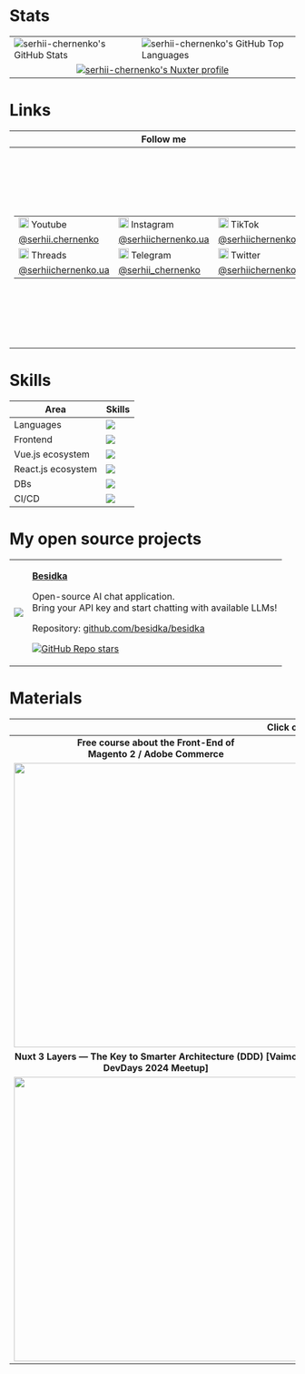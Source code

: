 # Stats

<!-- https://github-stats.omsimos.com/ -->
<table class="vertical-align: baseline">
    <tbody>
        <tr>            
            <td>
                <img src="https://github-readme-stats.vercel.app/api?username=serhii-chernenko&show_icons=true&hide_border=true&count_private=true" alt="serhii-chernenko's GitHub Stats" />
            </td>
            <td>
                <img src="https://github-readme-stats.vercel.app/api/top-langs/?username=serhii-chernenko&show_icons=true&hide_border=true&layout=compact" alt="serhii-chernenko's GitHub Top Languages" />
            </td>
        </tr>
<!--         <tr>    
            <td colspan="2" align="center">
                <img src="https://streak-stats.demolab.com?user=serhii-chernenko&hide_border=true" alt="serhii-chernenko's GitHub Streak" width="100%" />
            </td>
        </tr> -->
        <tr>
            <td colspan="2" align="center">
                <a href="https://nuxters.nuxt.com/serhii-chernenko" target="_blank">
                    <img src="https://nuxters.nuxt.com/card/serhii-chernenko/og.png?a1" alt="serhii-chernenko's Nuxter profile"/>
                </a>
            </td>
        </tr>
    </tbody>
</table>
        
# Links

<table class="vertical-align: baseline">
    <thead>
        <tr>
            <th>Follow me</td>
            <th>Support me</td>
        </tr>
    </thead>
    <tbody>
        <tr>
            <td>
                <table class="vertical-align: baseline">
                    <tbody>
                        <tr>            
                            <td><img src="https://github.com/serhii-chernenko/serhii-chernenko/assets/28815318/8dc0c6ed-5f62-4cd2-996e-9b76024cd897" width="18" height="18"> Youtube</td>
                            <td><img src="https://github.com/serhii-chernenko/serhii-chernenko/assets/28815318/55a46a7f-9cec-4c5f-b816-60922f0c0cbb" width="18" height="18"> Instagram</td>
                            <td><img src="https://github.com/serhii-chernenko/serhii-chernenko/assets/28815318/13078198-d170-47a3-8cd9-557b9678beb4" width="18" height="18"> TikTok</td>
                        </tr>
                        <tr>
                            <!--<td>Ukrainian 🇺🇦</td>-->
                            <td><a href="https://youtube.com/@serhii.chernenko" target="_blank">@serhii.chernenko</a></td>
                            <td><a href="https://www.instagram.com/serhiichernenko.ua" target="_blank">@serhiichernenko.ua</a></td>
                            <td><a href="https://www.tiktok.com/@serhiichernenko.ua" target="_blank">@serhiichernenko.ua</a></td>
                        </tr>
                        <tr>            
                            <td><img src="https://upload.wikimedia.org/wikipedia/commons/9/9d/Threads_%28app%29_logo.svg" width="18" height="18"> Threads</td>
                            <td><img src="https://github.com/user-attachments/assets/fa1c9974-4903-43ca-9aac-d552bef1d743" width="18" height="18"> Telegram</td>
                            <td><img src="https://github.com/serhii-chernenko/serhii-chernenko/assets/28815318/0a320dc0-b342-4c26-a12b-571c26dbd0a8" width="18" height="18"> Twitter</td>
                        </tr>
                        <tr>
                            <td><a href="https://www.threads.net/@serhiichernenko.ua" target="_blank">@serhiichernenko.ua</a></td>
                            <td><a href="https://t.me/serhii_chernenko" target="_blank">@serhii_chernenko</a></td>
                            <td><a href="https://x.com/serhiichernenko" target="_blank">@serhiichernenko</a></td>
                        </tr>
                        <!--
                        <tr>
                            <td>English 🇺🇸</td>
                            <td><a href="https://youtube.com/@chernenko.digital" target="_blank">@chernenko.digital</a></td>
                            <td><a href="https://www.instagram.com/chernenko.digital" target="_blank">@chernenko.digital</a></td>
                            <td><a href="https://www.tiktok.com/@chernenko.digital" target="_blank">@chernenko.digital</a></td>
                            <td><a href="https://x.com/serhiichernenko" target="_blank">@serhiichernenko</a></td>
                        </tr>
                        -->
                    </tbody>
                </table>
            </td>
            <td>
                <table>
                  <tbody>
                    <tr>
                      <td align="center">
                        <a href="https://ko-fi.com/serhiichernenko" target="_blank" style="display: inline-flex; justify-content: center; width: 100">
                          <img src="https://github.com/user-attachments/assets/4b54783f-e7fe-42b0-9003-b3f2326d69da" alt="QR code" width="200" />
                        </a>
                      </td>
                    </tr>
                    <tr>
                      <td colspan="4" align="center"><strong>Click on a QR-code<br/>to open the link instead of scanning</strong></td>
                    </tr>
                  </tbody>
                </table>
            </td>
        </tr>
    </tbody>
</table>

# Skills

| Area | Skills |
|----------|-------|
| Languages | <img src="https://skillicons.dev/icons?theme=light&i=ts,js,php" /> |
| Frontend | <img src="https://skillicons.dev/icons?theme=light&i=html,css,tailwind,less,sass" /> |
| Vue.js ecosystem | <img src="https://skillicons.dev/icons?theme=light&i=vue,nuxtjs,pinia,vitest,vite" /> |
| React.js ecosystem | <img src="https://skillicons.dev/icons?theme=light&i=react,nextjs,remix" /> |
| DBs | <img src="https://skillicons.dev/icons?theme=light&i=sqlite,mongodb,mysql" /> |
| CI/CD | <img src="https://skillicons.dev/icons?theme=light&i=nginx,ansible,kubernetes,docker,cloudflare,workers,vercel,aws" /> |

# My open source projects

<table>
    <tbody>
        <tr>
            <td align="center">
                <a href="https://www.besidka.com">
                    <img src="https://github.com/user-attachments/assets/98fa3227-7ace-4751-93e5-0435db6a4032" />
                </a>
            </td>
            <td>
                <p>
                    <a href="https://www.besidka.com">
                        <strong>Besidka</strong>
                    </a>
                </p>
                <p>
                    Open-source AI chat application.<br>Bring your API key and start chatting with available LLMs!
                </p>
                <p>
                    Repository: <a href="https://github.com/besidka/besidka">github.com/besidka/besidka</a>
                </p>
                <p>
                    <a href="https://github.com/besidka/besidka">
                        <img alt="GitHub Repo stars" src="https://img.shields.io/github/stars/besidka/besidka?style=for-the-badge&labelColor=%23f8c4e4&color=%23e40d7b">
                    </a>
                </p>
            </td>
        </tr>
    </tbody>
</table>

# Materials

<table class="vertical-align: baseline">
    <thead>
        <tr>
            <th colspan="2" align="center"><strong>Click on images</strong></th>
        </tr>
    </thead>
    <tbody>
        <tr align="center">
            <td>
                <strong>
                    Free course about the Front-End of<br/>Magento 2 / Adobe Commerce
                </strong>
            </td>
            <td>
                <strong>
                    Про волонтерство, допомогу війську та податки.<br/>Моя історія зборів для ЗСУ
                </strong>
            </td>
        </tr>
        <tr>
            <td>
                <a href="https://youtube.com/playlist?list=PLSep1ckXq6QGE1u23jafNnlT-2BOCKxVZ">
                    <img src="https://user-images.githubusercontent.com/28815318/230770894-119f79aa-7c93-4f18-9dbd-8fe5b060eb9f.png" width="500" />
                </a>
            </td>
            <td>
                <a href="https://dou.ua/forums/topic/49503/">
                    <img src="https://github.com/serhii-chernenko/serhii-chernenko/assets/28815318/1ff12e46-51a9-4625-8348-406f8b976efc" width="500" />
                </a>
            </td>
        </tr>
        <tr align="center">
            <td>
                <strong>
                    Nuxt 3 Layers — The Key to Smarter Architecture (DDD) [Vaimo DevDays 2024 Meetup]
                </strong>
            </td>
            <td>
                <strong>
                    The Commerce DevCast #4 - Frontend in eCommerce
                </strong>
            </td>
        </tr>
        <tr>
            <td>
                <a href="https://www.youtube.com/watch?v=I2zyFp1OtDA">
                    <img src="https://github.com/user-attachments/assets/0730a222-52f2-4a21-ba37-a373dae94148" width="500" />
                </a>
            </td>
            <td>
                <a href="https://youtu.be/b49tfKNCISU">
                    <img src="https://github.com/user-attachments/assets/7b7e35e0-9699-4174-a03b-de3e7bae77a3" width="500" />
                </a>
            </td>
        </tr>
    </tbody>
</table>

